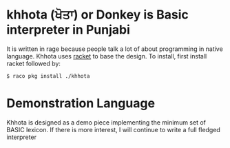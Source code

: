 # khhota (ਖੋਤਾ) or Donkey is Basic interpreter in Punjabi 
It is written in rage because people talk a lot of about programming in native language. Khhota uses [racket](https://racket-lang.org) to base the design. To install, first install racket followed by:

````console
$ raco pkg install ./khhota

````

# Demonstration Language
Khhota is designed as a demo piece implementing the minimum set of BASIC lexicon. If there is more interest, I will continue to write a full fledged interpreter
